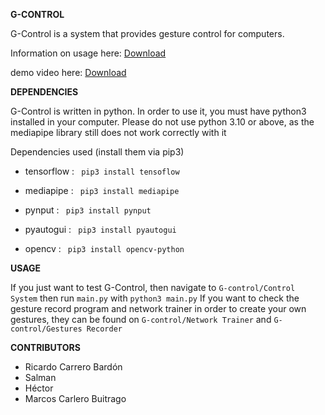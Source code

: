 **G-CONTROL**

G-Control is a system that provides gesture control for computers.

Information on usage here: [Download](https://github.com/tremon36/G-control/raw/main/Demo/gestures_final.mp4)

demo video here: [Download](https://github.com/tremon36/G-control/raw/main/Demo/demo_video.mp4) 



**DEPENDENCIES**

G-Control is written in python. In order to use it, you must have python3 installed in your computer.
Please do not use python 3.10 or above, as the mediapipe library still does not work correctly with it

Dependencies used (install them via pip3)

 - tensorflow : ` pip3 install tensoflow`

 - mediapipe :  ` pip3 install mediapipe`

 - pynput :     ` pip3 install pynput`

 - pyautogui :  ` pip3 install pyautogui`

 - opencv :     ` pip3 install opencv-python`
  
 **USAGE**
 
 If you just want to test G-Control, then navigate to `G-control/Control System` then run `main.py` with `python3 main.py`
 If you want to check the gesture record program and network trainer in order to create your own gestures, they can be found on `G-control/Network Trainer` and 
 `G-control/Gestures Recorder`


 **CONTRIBUTORS**

 - Ricardo Carrero Bardón
 - Salman
 - Héctor
 - Marcos Carlero Buitrago

